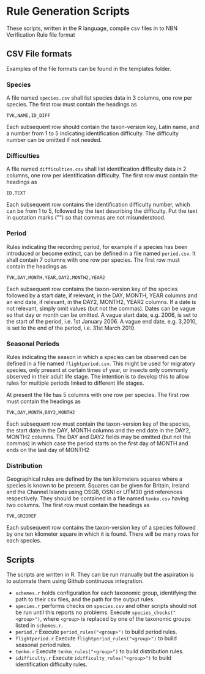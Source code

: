 # Rule Generation Scripts

These scripts, written in the R language, compile csv files in to NBN 
Verification Rule file format

## CSV File formats
Examples of the file formats can be found in the templates folder.
### Species
A file named `species.csv` shall list species data in 3 columns, one row per
species. The first row must contain the headings as
```
TVK,NAME,ID_DIFF
```
Each subsequent row should contain the taxon-version key, Latin name, and
a number from 1 to 5 indicating identification difficulty. The difficulty
number can be omitted if not needed.

### Difficulties
A file named `difficulties.csv` shall list identification difficulty data in 
2 columns, one row per identification difficulty. The first row must contain
the headings as 
```
ID,TEXT
```
Each subsequent row contains the identification difficulty number, which
can be from 1 to 5, followed by the text describing the difficulty. Put the 
text in quotation marks ("") so that commas are not misunderstood.

### Period
Rules indicating the recording period, for example if a species has been 
introduced or become extinct, can be defined in a file named `period.csv`.
It shall contain 7 columns with one row per species. The first row must
contain the headings as
```
TVK,DAY,MONTH,YEAR,DAY2,MONTH2,YEAR2
```
Each subsequent row contains the taxon-version key of the species
followed by a start date, if relevant, in the DAY, MONTH, YEAR columns and
an end date, if relevant, in the DAY2, MONTH2, YEAR2 columns. If a date is 
not relevant, simply omit values (but not the commas). Dates can be vague
so that day or month can be omitted. A vague start date, e.g. 2006, is
set to the start of the period, i.e. 1st January 2006. A vague end date,
e.g. 3,2010, is set to the end of the period, i.e. 31st March 2010.

### Seasonal Periods
Rules indicating the season in which a species can be observed can be defined
in a file named `flightperiod.csv`. This might be used for migratory species,
only present at certain times of year, or insects only commonly observed in 
their adult life stage. The intention is to develop this to allow rules 
for multiple periods linked to different life stages. 

At present the file has 5 columns with one row per species. The first row
must contain the headings as
```
TVK,DAY,MONTH,DAY2,MONTH2
```
Each subsequent row must contain the taxon-version key of the species, the 
start date in the DAY, MONTH columns and the end date in the DAY2, MONTH2 
columns. The DAY and DAY2 fields may be omitted (but not the commas) in 
which case the period starts on the first day of MONTH and ends on the last
day of MONTH2

### Distribution
Geographical rules are defined by the ten kilometers squares where a species
is known to be present. Squares can be given for Britain, Ireland and the 
Channel Islands using OSGB, OSNI or UTM30 grid references respectively. They
should be contained in a file named `tenkm.csv` having two columns. The 
first row must contain the headings as 
```
TVK,GRIDREF
```
Each subsequent row contains the taxon-version key of a species followed by one 
ten kilometer square in which it is found. There will be many rows for each 
species.

## Scripts
The scripts are written in R. They can be run manually but the aspiration
is to automate them using Github continuous integration.

* `schemes.r` holds configuration for each taxonomic group, identifying
the path to their csv files, and the path for the output rules.
* `species.r` performs checks on `species.csv` and other scripts should
not be run until this reports no problems. Execute `species_checks("<group>")`,
where `<group>` is replaced by one of the taxonomic groups listed in 
`schemes.r`.
* `period.r` Execute `period_rules("<group>")` to build period rules.
* `flightperiod.r` Execute `flightperiod_rules("<group>")` to build seasonal 
period rules.
* `tenkm.r` Execute `tenkm_rules("<group>")` to build distribution rules.
* `idifficulty.r` Execute `idifficulty_rules("<group>")` to build 
identification difficulty rules.

